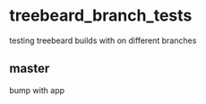 # treebeard_branch_tests

testing treebeard builds with on different branches

## master

bump with app
